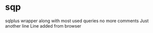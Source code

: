 # sqp
sqlplus wrapper along with most used queries
no more comments
Just another line
Line added from browser

